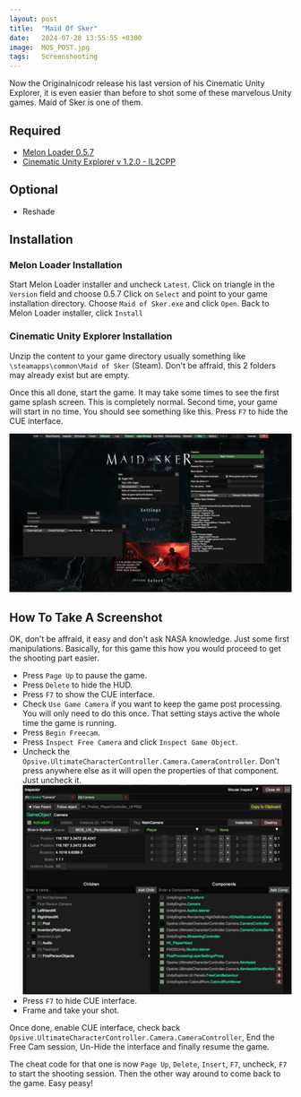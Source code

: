 ```yaml
---
layout: post
title:  "Maid Of Sker"
date:   2024-07-28 13:55:55 +0300
image:  MOS_POST.jpg
tags:   Screenshooting
---
```


Now the Originalnicodr release his last version of his Cinematic Unity Explorer, it is even easier than before to shot some of these marvelous Unity games.
Maid of Sker is one of them.

## Required
* [Melon Loader 0.5.7](https://github.com/HerpDerpinstine/MelonLoader/releases/latest/download/MelonLoader.Installer.exe)
* [Cinematic Unity Explorer v 1.2.0  - IL2CPP](https://github.com/originalnicodr/CinematicUnityExplorer/releases/latest/download/CinematicUnityExplorer.MelonLoader.IL2CPP.zip)

## Optional
* Reshade

## Installation

### Melon Loader Installation
Start Melon Loader installer and uncheck `Latest`. Click on triangle in the `Version` field and choose 0.5.7
Click on `Select` and point to your game installation directory. Choose `Maid of Sker.exe` and click `Open`.
Back to Melon Loader installer, click `Install`

### Cinematic Unity Explorer Installation
Unzip the content to your game directory usually something like `\steamapps\common\Maid of Sker` (Steam).
Don't be affraid, this 2 folders may already exist but are empty. 

Once this all done, start the game. It may take some times to see the first game splash screen. This is completely normal.
Second time, your game will start in no time. You should see something like this. Press `F7` to hide the CUE interface.

![image](/images/MOS_Interface.jpg)

## How To Take A Screenshot

OK, don't be affraid, it easy and don't ask NASA knowledge. Just some first manipulations.
Basically, for this game this how you would proceed to get the shooting part easier.

* Press `Page Up` to pause the game.
* Press `Delete` to hide the HUD.
* Press `F7` to show the CUE interface.
* Check `Use Game Camera` if you want to keep the game post processing. You will only need to do this once. That setting stays active the whole time the game is running.
* Press `Begin Freecam`. 
* Press `Inspect Free Camera` and click `Inspect Game Object`.
* Uncheck the `Opsive.UltimateCharacterController.Camera.CameraController`. Don't press anywhere else as it will open the properties of that component. Just uncheck it.
  ![image](/images/MOS_Inspector.jpg)
* Press `F7` to hide CUE interface.
* Frame and take your shot.

Once done, enable CUE interface, check back `Opsive.UltimateCharacterController.Camera.CameraController`, End the Free Cam session, Un-Hide the interface and finally resume the game.

The cheat code for that one is now `Page Up`, `Delete`, `Insert`, `F7`, uncheck, `F7` to start the shooting session. Then the other way around to come back to the game.
Easy peasy! 




